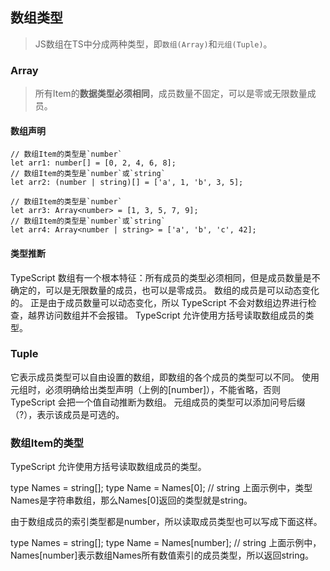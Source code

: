 ## 数组类型

> JS数组在TS中分成两种类型，即`数组(Array)`和`元组(Tuple)`。

### Array

> 所有Item的**数据类型必须相同**，成员数量不固定，可以是零或无限数量成员。

#### 数组声明

```TS
// 数组Item的类型是`number`
let arr1: number[] = [0, 2, 4, 6, 8];
// 数组Item的类型是`number`或`string`
let arr2: (number | string)[] = ['a', 1, 'b', 3, 5];

// 数组Item的类型是`number`
let arr3: Array<number> = [1, 3, 5, 7, 9];
// 数组Item的类型是`number`或`string`
let arr4: Array<number | string> = ['a', 'b', 'c', 42];
```

#### 类型推断

TypeScript 数组有一个根本特征：所有成员的类型必须相同，但是成员数量是不确定的，可以是无限数量的成员，也可以是零成员。
数组的成员是可以动态变化的。
正是由于成员数量可以动态变化，所以 TypeScript 不会对数组边界进行检查，越界访问数组并不会报错。
TypeScript 允许使用方括号读取数组成员的类型。



### Tuple
它表示成员类型可以自由设置的数组，即数组的各个成员的类型可以不同。
使用元组时，必须明确给出类型声明（上例的[number]），不能省略，否则 TypeScript 会把一个值自动推断为数组。
元组成员的类型可以添加问号后缀（?），表示该成员是可选的。


### 数组Item的类型
TypeScript 允许使用方括号读取数组成员的类型。

type Names = string[];
type Name = Names[0]; // string
上面示例中，类型Names是字符串数组，那么Names[0]返回的类型就是string。

由于数组成员的索引类型都是number，所以读取成员类型也可以写成下面这样。

type Names = string[];
type Name = Names[number]; // string
上面示例中，Names[number]表示数组Names所有数值索引的成员类型，所以返回string。



